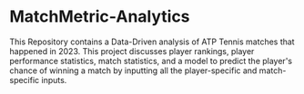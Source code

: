 # MatchMetric-Analytics
This Repository contains a Data-Driven analysis of ATP Tennis matches that happened in 2023. This project discusses player rankings, player performance statistics, match statistics, and a model to predict the player's chance of winning a match by inputting all the player-specific and match-specific inputs.
